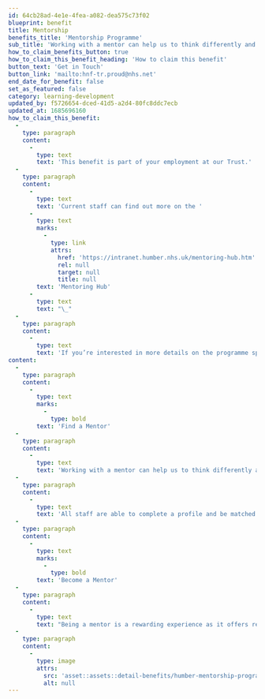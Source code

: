 ```yaml
---
id: 64cb28ad-4e1e-4fea-a082-dea575c73f02
blueprint: benefit
title: Mentorship
benefits_title: 'Mentorship Programme'
sub_title: 'Working with a mentor can help us to think differently and open our minds to different perspectives.'
how_to_claim_benefits_button: true
how_to_claim_this_benefit_heading: 'How to claim this benefit'
button_text: 'Get in Touch'
button_link: 'mailto:hnf-tr.proud@nhs.net'
end_date_for_benefit: false
set_as_featured: false
category: learning-development
updated_by: f5726654-dced-41d5-a2d4-80fc8ddc7ecb
updated_at: 1685696160
how_to_claim_this_benefit:
  -
    type: paragraph
    content:
      -
        type: text
        text: 'This benefit is part of your employment at our Trust.'
  -
    type: paragraph
    content:
      -
        type: text
        text: 'Current staff can find out more on the '
      -
        type: text
        marks:
          -
            type: link
            attrs:
              href: 'https://intranet.humber.nhs.uk/mentoring-hub.htm'
              rel: null
              target: null
              title: null
        text: 'Mentoring Hub'
      -
        type: text
        text: "\_"
  -
    type: paragraph
    content:
      -
        type: text
        text: 'If you’re interested in more details on the programme speak to the Organisational Development team.'
content:
  -
    type: paragraph
    content:
      -
        type: text
        marks:
          -
            type: bold
        text: 'Find a Mentor'
  -
    type: paragraph
    content:
      -
        type: text
        text: 'Working with a mentor can help us to think differently and open our minds to different perspectives. A mentor will challenge you, provide guidance and share their experience to help nurture your professional development.'
  -
    type: paragraph
    content:
      -
        type: text
        text: 'All staff are able to complete a profile and be matched with an experienced colleagues who can offer valuable help and advice based on their experiences.'
  -
    type: paragraph
    content:
      -
        type: text
        marks:
          -
            type: bold
        text: 'Become a Mentor'
  -
    type: paragraph
    content:
      -
        type: text
        text: "Being a mentor is a rewarding experience as it offers real scope for personal and professional development, an opportunity to raise your profile and a chance to network with a wide variety of colleagues\_"
  -
    type: paragraph
    content:
      -
        type: image
        attrs:
          src: 'asset::assets::detail-benefits/humber-mentorship-programme-article-banner.jpeg'
          alt: null
---
```


